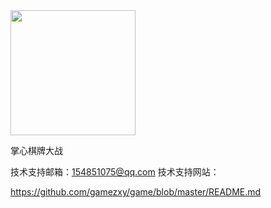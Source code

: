 
<img src="http://logon1.shbp7.com/game/images/icon/zxqpdz.png" width=200>

掌心棋牌大战

技术支持邮箱：154851075@qq.com
技术支持网站：

https://github.com/gamezxy/game/blob/master/README.md
